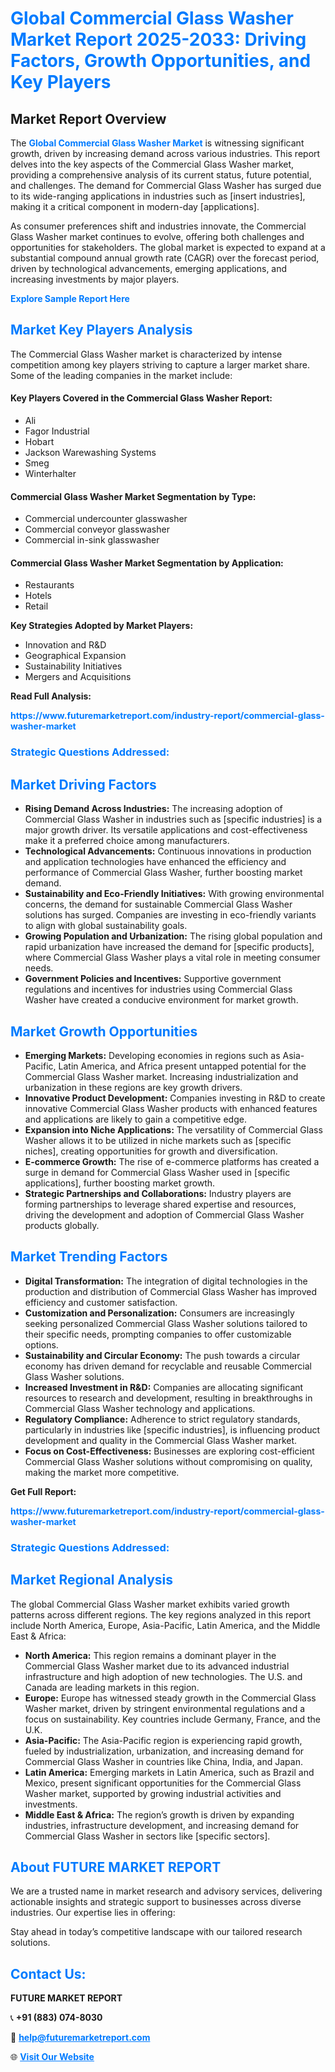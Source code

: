 <h1 style="color: #007BFF;">Global Commercial Glass Washer Market Report 2025-2033: Driving Factors, Growth Opportunities, and Key Players</h1>

<section id="overview">
<h2>Market Report Overview</h2>
<p>The <a href="https://www.futuremarketreport.com/industry-report/commercial-glass-washer-market" style="color: #007BFF; text-decoration: none;"><strong>Global Commercial Glass Washer Market</strong></a> is witnessing significant growth, driven by increasing demand across various industries. This report delves into the key aspects of the Commercial Glass Washer market, providing a comprehensive analysis of its current status, future potential, and challenges. The demand for Commercial Glass Washer has surged due to its wide-ranging applications in industries such as [insert industries], making it a critical component in modern-day [applications].</p>
<p>As consumer preferences shift and industries innovate, the Commercial Glass Washer market continues to evolve, offering both challenges and opportunities for stakeholders. The global market is expected to expand at a substantial compound annual growth rate (CAGR) over the forecast period, driven by technological advancements, emerging applications, and increasing investments by major players.</p>
</section>

<section id="overview">
<p><a href="https://www.futuremarketreport.com/request-sample/reportId=42640" style="color: #007BFF; text-decoration: none;"><strong>Explore Sample Report Here</strong></a></p>
</section>

<section id="key-players">
<h2 style="color: #007BFF;">Market Key Players Analysis</h2>
<p>The Commercial Glass Washer market is characterized by intense competition among key players striving to capture a larger market share. Some of the leading companies in the market include:</p>
<h4>Key Players Covered in the Commercial Glass Washer Report:</h4>
<ul><li>Ali</li><li>Fagor Industrial</li><li>Hobart</li><li>Jackson Warewashing Systems</li><li>Smeg</li><li>Winterhalter</li></ul>
<h4>Commercial Glass Washer Market Segmentation by Type:</h4>
<ul><li>Commercial undercounter glasswasher</li><li>Commercial conveyor glasswasher</li><li>Commercial in-sink glasswasher</li></ul>

<h4>Commercial Glass Washer Market Segmentation by Application:</h4>
<ul><li>Restaurants</li><li>Hotels</li><li>Retail</li></ul>
<p><strong>Key Strategies Adopted by Market Players:</strong></p>
<ul>
<li>Innovation and R&D</li>
<li>Geographical Expansion</li>
<li>Sustainability Initiatives</li>
<li>Mergers and Acquisitions</li>
</ul>
</section>

<section>
<p><strong>Read Full Analysis: </strong></p><a href="https://www.futuremarketreport.com/industry-report/commercial-glass-washer-market" style="color: #007BFF; text-decoration: none;"><strong>https://www.futuremarketreport.com/industry-report/commercial-glass-washer-market</strong></a>
<h3 style="color: #007BFF;">Strategic Questions Addressed:</h3>
</section>

<section id="driving-factors">
<h2 style="color: #007BFF;">Market Driving Factors</h2>
<ul>
<li><strong>Rising Demand Across Industries:</strong> The increasing adoption of Commercial Glass Washer in industries such as [specific industries] is a major growth driver. Its versatile applications and cost-effectiveness make it a preferred choice among manufacturers.</li>
<li><strong>Technological Advancements:</strong> Continuous innovations in production and application technologies have enhanced the efficiency and performance of Commercial Glass Washer, further boosting market demand.</li>
<li><strong>Sustainability and Eco-Friendly Initiatives:</strong> With growing environmental concerns, the demand for sustainable Commercial Glass Washer solutions has surged. Companies are investing in eco-friendly variants to align with global sustainability goals.</li>
<li><strong>Growing Population and Urbanization:</strong> The rising global population and rapid urbanization have increased the demand for [specific products], where Commercial Glass Washer plays a vital role in meeting consumer needs.</li>
<li><strong>Government Policies and Incentives:</strong> Supportive government regulations and incentives for industries using Commercial Glass Washer have created a conducive environment for market growth.</li>
</ul>
</section>

<section id="growth-opportunities">
<h2 style="color: #007BFF;">Market Growth Opportunities</h2>
<ul>
<li><strong>Emerging Markets:</strong> Developing economies in regions such as Asia-Pacific, Latin America, and Africa present untapped potential for the Commercial Glass Washer market. Increasing industrialization and urbanization in these regions are key growth drivers.</li>
<li><strong>Innovative Product Development:</strong> Companies investing in R&D to create innovative Commercial Glass Washer products with enhanced features and applications are likely to gain a competitive edge.</li>
<li><strong>Expansion into Niche Applications:</strong> The versatility of Commercial Glass Washer allows it to be utilized in niche markets such as [specific niches], creating opportunities for growth and diversification.</li>
<li><strong>E-commerce Growth:</strong> The rise of e-commerce platforms has created a surge in demand for Commercial Glass Washer used in [specific applications], further boosting market growth.</li>
<li><strong>Strategic Partnerships and Collaborations:</strong> Industry players are forming partnerships to leverage shared expertise and resources, driving the development and adoption of Commercial Glass Washer products globally.</li>
</ul>
</section>

<section id="trending-factors">
<h2 style="color: #007BFF;">Market Trending Factors</h2>
<ul>
<li><strong>Digital Transformation:</strong> The integration of digital technologies in the production and distribution of Commercial Glass Washer has improved efficiency and customer satisfaction.</li>
<li><strong>Customization and Personalization:</strong> Consumers are increasingly seeking personalized Commercial Glass Washer solutions tailored to their specific needs, prompting companies to offer customizable options.</li>
<li><strong>Sustainability and Circular Economy:</strong> The push towards a circular economy has driven demand for recyclable and reusable Commercial Glass Washer solutions.</li>
<li><strong>Increased Investment in R&D:</strong> Companies are allocating significant resources to research and development, resulting in breakthroughs in Commercial Glass Washer technology and applications.</li>
<li><strong>Regulatory Compliance:</strong> Adherence to strict regulatory standards, particularly in industries like [specific industries], is influencing product development and quality in the Commercial Glass Washer market.</li>
<li><strong>Focus on Cost-Effectiveness:</strong> Businesses are exploring cost-efficient Commercial Glass Washer solutions without compromising on quality, making the market more competitive.</li>
</ul>
</section>

<section>
<p><strong>Get Full Report: </strong></p><a href="https://www.futuremarketreport.com/industry-report/commercial-glass-washer-market" style="color: #007BFF; text-decoration: none;"><strong>https://www.futuremarketreport.com/industry-report/commercial-glass-washer-market</strong></a>
<h3 style="color: #007BFF;">Strategic Questions Addressed:</h3>
</section>


<section id="regional-analysis">
<h2 style="color: #007BFF;">Market Regional Analysis</h2>
<p>The global Commercial Glass Washer market exhibits varied growth patterns across different regions. The key regions analyzed in this report include North America, Europe, Asia-Pacific, Latin America, and the Middle East & Africa:</p>
<ul>
<li><strong>North America:</strong> This region remains a dominant player in the Commercial Glass Washer market due to its advanced industrial infrastructure and high adoption of new technologies. The U.S. and Canada are leading markets in this region.</li>
<li><strong>Europe:</strong> Europe has witnessed steady growth in the Commercial Glass Washer market, driven by stringent environmental regulations and a focus on sustainability. Key countries include Germany, France, and the U.K.</li>
<li><strong>Asia-Pacific:</strong> The Asia-Pacific region is experiencing rapid growth, fueled by industrialization, urbanization, and increasing demand for Commercial Glass Washer in countries like China, India, and Japan.</li>
<li><strong>Latin America:</strong> Emerging markets in Latin America, such as Brazil and Mexico, present significant opportunities for the Commercial Glass Washer market, supported by growing industrial activities and investments.</li>
<li><strong>Middle East & Africa:</strong> The region’s growth is driven by expanding industries, infrastructure development, and increasing demand for Commercial Glass Washer in sectors like [specific sectors].</li>
</ul>
</section>

<footer>
<h2 style="color: #007BFF;">About FUTURE MARKET REPORT</h2>
<p>We are a trusted name in market research and advisory services, delivering actionable insights and strategic support to businesses across diverse industries. Our expertise lies in offering:</p>

<p>Stay ahead in today’s competitive landscape with our tailored research solutions.</p>

<h2 style="color: #007BFF;">Contact Us:</h2>
<p><strong>FUTURE MARKET REPORT</strong></p>
<p>📞 <strong>+91 (883) 074-8030</strong></p>
<p>📧 <strong><a href="mailto:help@futuremarketreport.com" style="color: #007BFF;">help@futuremarketreport.com</a></strong></p>
<p>🌐 <strong><a href="https://www.futuremarketreport.com/" style="color: #007BFF;">Visit Our Website</a></strong></p>
</footer>